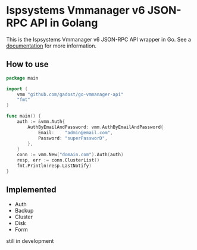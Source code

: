 # Ispsystems Vmmanager v6 JSON-RPC API in Golang

This is the Ispsystems Vmmanager v6 JSON-RPC API wrapper in Go. See a [documentation](https://docs.ispsystem.com/vmmanager-admin/developer-section/api/vmmanager-api#/) for more information.

## How to use

```go
package main

import (
    vmm "github.com/gadost/go-vmmanager-api"
    "fmt"
)

func main() {
    auth := &vmm.Auth{
        AuthByEmailAndPassword: vmm.AuthByEmailAndPassword{
            Email:    "admin@email.com",
            Password: "superPassworD",
        },
    }
    conn := vmm.New("domain.com").Auth(auth)
    resp, err := conn.ClusterList()
    fmt.Println(resp.LastNotify)
}
```

## Implemented

- Auth
- Backup
- Cluster
- Disk
- Form

still in development
